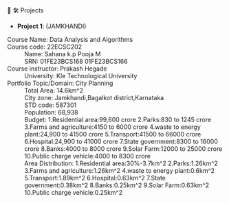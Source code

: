 👋
 🛠️ Projects
- **Project 1**: (JAMKHANDI)

<dl>
<dt>Course Name:
  Data Analysis and Algorithms</dt>

<dt>Course code:
  22ECSC202</dt>
<dd>Name:
  Sahana k.p
  Pooja M</dd>
<dd>SRN:
  01FE23BCS168
  01FE23BCS166</dd>
<dt>Course instructor:
  Prakash Hegade</dt>
<dd>University:
  Kle Technological University</dd>
<dt>Portfolio Topic/Domain:
City Planning</dt>

<dd>Total Area:
     14.6km^2</dd>
<dd>City zone:
     Jamkhandi,Bagalkot district,Karnataka</dd>
<dd>STD code:
     587301</dd>
     <dd>Population:
     68,938</dd>
     <dd>Budget:
     1.Residential area:99,600 crore
     2.Parks:830 to 1245 crore
     3.Farms and agriculture:4150 to 6000 crore
     4.waste to energy plant:24,900 to 41500 crore
     5.Transport:41500 to 66000 crore
     6.Hospital:24,900 to 41000 crore
     7.State government:8300 to 16000 crore
     8.Banks:4000 to 8000 crore
     9.Solar Farm:12000 to 25000 crore
     10.Public charge vehicle:4000 to 8300 crore</dd>
<dd>Area Distribution:
     1.Residential area:30%-3.7km^2
     2.Parks:1.26km^2
     3.Farms and agriculture:1.26km^2
     4.waste to energy plant:0.6km^2
     5.Transport:1.89km^2
     6.Hospital:0.63km^2
     7.State government:0.38km^2
     8.Banks:0.25km^2
     9.Solar Farm:0.63km^2
     10.Public charge vehicle:0.25km^2 </dd>
